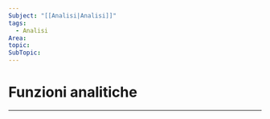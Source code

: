 ```yaml
---
Subject: "[[Analisi|Analisi]]"
tags:
  - Analisi
Area: 
topic: 
SubTopic: 
---
```

# Funzioni analitiche
---
